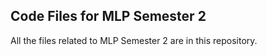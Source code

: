 <h2> Code Files for MLP Semester 2 </h2>

All the files related to MLP Semester 2 are in this repository.